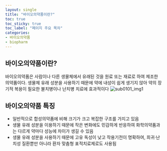 ```yaml
---
layout: single
title: "바이오의약품이란?" 
toc: true
toc_sticky: true
toc_label: "페이지 주요 목차"
categories:
- 바이오의약품
- biopharm
---
```

## 바이오의약품이란?
바이오의약품은 사람이나 다른 생물체에서 유래된 것을 원료 또는 재료로 하여 제조한 의약품이다. 생물체 유래 성분을 사용하기 때문에 약에 내성이 쉽게 생기지 않아 약의 장기적 복용이 필요한 불치병이나 난치병 치료에 효과적이다
![sub0101_img1](https://user-images.githubusercontent.com/89567606/146571059-164582a0-76b3-444f-a6c4-f4682c158f04.jpg)


## 바이오의약품 특징
- 일반적으로 합성의약품에 비해 크기가 크고 복잡한 구조를 가지고 있음
- 생물 유래 성분을 이용하기 때문에 작은 변화에도 민감하게 반응하여 화학의약품과는 다르게 약마다 성능에 차이가 생길 수 있음
- 생물 유래 성분을 사용하기 때문에 고유 독성이 낮고 작용기전이 명확하여, 희귀·난치성 질환뿐만 아니라 환자 맞춤형 표적치료제로도 사용됨
